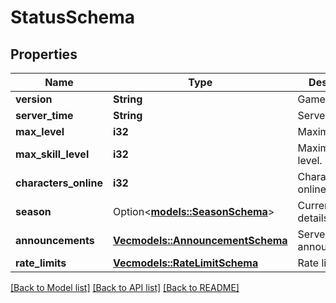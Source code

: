 # StatusSchema

## Properties

Name | Type | Description | Notes
------------ | ------------- | ------------- | -------------
**version** | **String** | Game version. | 
**server_time** | **String** | Server time. | 
**max_level** | **i32** | Maximum level. | 
**max_skill_level** | **i32** | Maximum skill level. | 
**characters_online** | **i32** | Characters online. | 
**season** | Option<[**models::SeasonSchema**](SeasonSchema.md)> | Current season details. | [optional]
**announcements** | [**Vec<models::AnnouncementSchema>**](AnnouncementSchema.md) | Server announcements. | 
**rate_limits** | [**Vec<models::RateLimitSchema>**](RateLimitSchema.md) | Rate limits. | 

[[Back to Model list]](../README.md#documentation-for-models) [[Back to API list]](../README.md#documentation-for-api-endpoints) [[Back to README]](../README.md)


